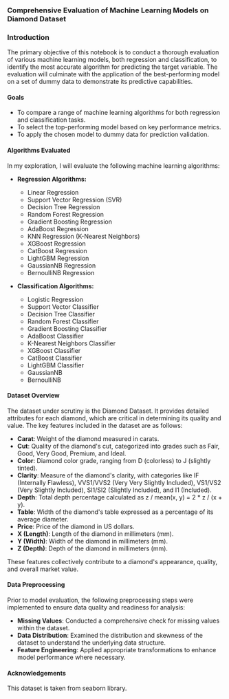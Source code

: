 ### Comprehensive Evaluation of Machine Learning Models on Diamond Dataset 


### Introduction

The primary objective of this notebook is to conduct a thorough evaluation of various machine learning models, both regression and classification, to identify the most accurate algorithm for predicting the target variable. The evaluation will culminate with the application of the best-performing model on a set of dummy data to demonstrate its predictive capabilities.

#### Goals

- To compare a range of machine learning algorithms for both regression and classification tasks.
- To select the top-performing model based on key performance metrics.
- To apply the chosen model to dummy data for prediction validation.

#### Algorithms Evaluated

In my exploration, I will evaluate the following machine learning algorithms:

- **Regression Algorithms:**
  - Linear Regression
  - Support Vector Regression (SVR)
  - Decision Tree Regression
  - Random Forest Regression
  - Gradient Boosting Regression
  - AdaBoost Regression
  - KNN Regression (K-Nearest Neighbors)
  - XGBoost Regression
  - CatBoost Regression
  - LightGBM Regression
  - GaussianNB Regression
  - BernoulliNB Regression 

- **Classification Algorithms:**
  - Logistic Regression
  - Support Vector Classifier
  - Decision Tree Classifier
  - Random Forest Classifier
  - Gradient Boosting Classifier
  - AdaBoost Classifier
  - K-Nearest Neighbors Classifier
  - XGBoost Classifier
  - CatBoost Classifier
  - LightGBM Classifier
  - GaussianNB
  - BernoulliNB


#### Dataset Overview

The dataset under scrutiny is the Diamond Dataset. It provides detailed attributes for each diamond, which are critical in determining its quality and value. The key features included in the dataset are as follows:

- **Carat**: Weight of the diamond measured in carats.
- **Cut**: Quality of the diamond's cut, categorized into grades such as Fair, Good, Very Good, Premium, and Ideal.
- **Color**: Diamond color grade, ranging from D (colorless) to J (slightly tinted).
- **Clarity**: Measure of the diamond's clarity, with categories like IF (Internally Flawless), VVS1/VVS2 (Very Very Slightly Included), VS1/VS2 (Very Slightly Included), SI1/SI2 (Slightly Included), and I1 (Included).
- **Depth**: Total depth percentage calculated as z / mean(x, y) = 2 * z / (x + y).
- **Table**: Width of the diamond's table expressed as a percentage of its average diameter.
- **Price**: Price of the diamond in US dollars.
- **X (Length)**: Length of the diamond in millimeters (mm).
- **Y (Width)**: Width of the diamond in millimeters (mm).
- **Z (Depth)**: Depth of the diamond in millimeters (mm).

These features collectively contribute to a diamond's appearance, quality, and overall market value.

#### Data Preprocessing

Prior to model evaluation, the following preprocessing steps were implemented to ensure data quality and readiness for analysis:

- **Missing Values**: Conducted a comprehensive check for missing values within the dataset.
- **Data Distribution**: Examined the distribution and skewness of the dataset to understand the underlying data structure.
- **Feature Engineering**: Applied appropriate transformations to enhance model performance where necessary.

#### Acknowledgements

This dataset is taken from seaborn library.
